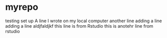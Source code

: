 # myrepo
testing set up
A line I wrote on my local computer
another line
adding a line
adding a line aldjfaldjkf
this line is from Rstudio
this is anotehr line from rstudio